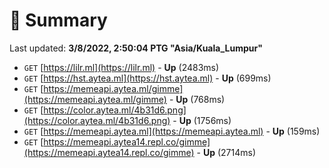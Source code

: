 # 📖 Summary
Last updated: **3/8/2022, 2:50:04 PTG "Asia/Kuala_Lumpur"**

- `GET` [https://lilr.ml](https://lilr.ml) - **Up** (2483ms)
- `GET` [https://hst.aytea.ml](https://hst.aytea.ml) - **Up** (699ms)
- `GET` [https://memeapi.aytea.ml/gimme](https://memeapi.aytea.ml/gimme) - **Up** (768ms)
- `GET` [https://color.aytea.ml/4b31d6.png](https://color.aytea.ml/4b31d6.png) - **Up** (1756ms)
- `GET` [https://memeapi.aytea.ml](https://memeapi.aytea.ml) - **Up** (159ms)
- `GET` [https://memeapi.aytea14.repl.co/gimme](https://memeapi.aytea14.repl.co/gimme) - **Up** (2714ms)
